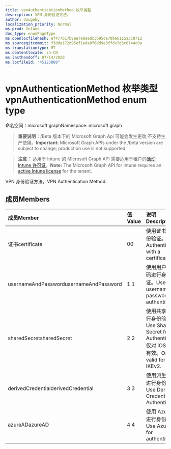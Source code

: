 ```yaml
---
title: vpnAuthenticationMethod 枚举类型
description: VPN 身份验证方法。
author: dougeby
localization_priority: Normal
ms.prod: Intune
doc_type: enumPageType
ms.openlocfilehash: ef477b17b8ae7e8aedc3b95ce70b66115a3c8712
ms.sourcegitcommit: f3dda172d95ef1eda8f6dd9e3ffdc7d3c0744c0a
ms.translationtype: MT
ms.contentlocale: zh-CN
ms.lasthandoff: 07/14/2020
ms.locfileid: "45123888"
---
```

# <a name="vpnauthenticationmethod-enum-type"></a><span data-ttu-id="25e45-103">vpnAuthenticationMethod 枚举类型</span><span class="sxs-lookup"><span data-stu-id="25e45-103">vpnAuthenticationMethod enum type</span></span>

<span data-ttu-id="25e45-104">命名空间：microsoft.graph</span><span class="sxs-lookup"><span data-stu-id="25e45-104">Namespace: microsoft.graph</span></span>

> <span data-ttu-id="25e45-105">**重要说明：**/Beta 版本下的 Microsoft Graph Api 可能会发生更改;不支持生产使用。</span><span class="sxs-lookup"><span data-stu-id="25e45-105">**Important:** Microsoft Graph APIs under the /beta version are subject to change; production use is not supported.</span></span>

> <span data-ttu-id="25e45-106">**注意：** 适用于 Intune 的 Microsoft Graph API 需要适用于租户的[活动 Intune 许可证](https://go.microsoft.com/fwlink/?linkid=839381)。</span><span class="sxs-lookup"><span data-stu-id="25e45-106">**Note:** The Microsoft Graph API for Intune requires an [active Intune license](https://go.microsoft.com/fwlink/?linkid=839381) for the tenant.</span></span>

<span data-ttu-id="25e45-107">VPN 身份验证方法。</span><span class="sxs-lookup"><span data-stu-id="25e45-107">VPN Authentication Method.</span></span>

## <a name="members"></a><span data-ttu-id="25e45-108">成员</span><span class="sxs-lookup"><span data-stu-id="25e45-108">Members</span></span>
|<span data-ttu-id="25e45-109">成员</span><span class="sxs-lookup"><span data-stu-id="25e45-109">Member</span></span>|<span data-ttu-id="25e45-110">值</span><span class="sxs-lookup"><span data-stu-id="25e45-110">Value</span></span>|<span data-ttu-id="25e45-111">说明</span><span class="sxs-lookup"><span data-stu-id="25e45-111">Description</span></span>|
|:---|:---|:---|
|<span data-ttu-id="25e45-112">证书</span><span class="sxs-lookup"><span data-stu-id="25e45-112">certificate</span></span>|<span data-ttu-id="25e45-113">0</span><span class="sxs-lookup"><span data-stu-id="25e45-113">0</span></span>|<span data-ttu-id="25e45-114">使用证书进行身份验证。</span><span class="sxs-lookup"><span data-stu-id="25e45-114">Authenticate with a certificate.</span></span>|
|<span data-ttu-id="25e45-115">usernameAndPassword</span><span class="sxs-lookup"><span data-stu-id="25e45-115">usernameAndPassword</span></span>|<span data-ttu-id="25e45-116">1 </span><span class="sxs-lookup"><span data-stu-id="25e45-116">1</span></span>|<span data-ttu-id="25e45-117">使用用户名和密码进行身份验证。</span><span class="sxs-lookup"><span data-stu-id="25e45-117">Use username and password for authentication.</span></span>|
|<span data-ttu-id="25e45-118">sharedSecret</span><span class="sxs-lookup"><span data-stu-id="25e45-118">sharedSecret</span></span>|<span data-ttu-id="25e45-119">2 </span><span class="sxs-lookup"><span data-stu-id="25e45-119">2</span></span>|<span data-ttu-id="25e45-120">使用共享密钥进行身份验证。</span><span class="sxs-lookup"><span data-stu-id="25e45-120">Use Shared Secret for Authentication.</span></span>  <span data-ttu-id="25e45-121">仅对 iOS IKEv2 有效。</span><span class="sxs-lookup"><span data-stu-id="25e45-121">Only valid for iOS IKEv2.</span></span>|
|<span data-ttu-id="25e45-122">derivedCredential</span><span class="sxs-lookup"><span data-stu-id="25e45-122">derivedCredential</span></span>|<span data-ttu-id="25e45-123">3 </span><span class="sxs-lookup"><span data-stu-id="25e45-123">3</span></span>|<span data-ttu-id="25e45-124">使用派生的凭据进行身份验证。</span><span class="sxs-lookup"><span data-stu-id="25e45-124">Use Derived Credential for Authentication.</span></span>|
|<span data-ttu-id="25e45-125">azureAD</span><span class="sxs-lookup"><span data-stu-id="25e45-125">azureAD</span></span>|<span data-ttu-id="25e45-126">4 </span><span class="sxs-lookup"><span data-stu-id="25e45-126">4</span></span>|<span data-ttu-id="25e45-127">使用 Azure AD 进行身份验证。</span><span class="sxs-lookup"><span data-stu-id="25e45-127">Use Azure AD for authentication.</span></span>|



